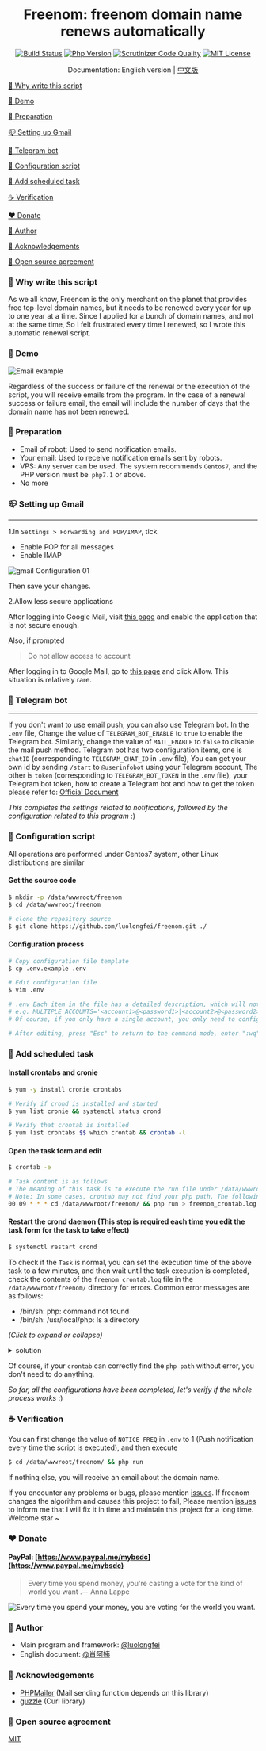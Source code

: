 <div align="center">
<h1>Freenom: freenom domain name renews automatically</h1>

[![Build Status](https://img.shields.io/badge/build-passed-brightgreen?style=for-the-badge)](https://scrutinizer-ci.com/g/luolongfei/freenom/build-status/master)
[![Php Version](https://img.shields.io/badge/php-%3E=7.2-brightgreen.svg?style=for-the-badge)](https://secure.php.net/)
[![Scrutinizer Code Quality](https://img.shields.io/badge/scrutinizer-9.31-brightgreen?style=for-the-badge)](https://scrutinizer-ci.com/g/luolongfei/freenom/?branch=master)
[![MIT License](https://img.shields.io/badge/license-MIT-brightgreen.svg?style=for-the-badge)](https://github.com/luolongfei/freenom/blob/master/LICENSE)

Documentation: English version | [中文版](https://github.com/luolongfei/freenom)
</div>

[📃  Why write this script](#--Why-write-this-script)

[🍭  Demo](#--Demo)

[🎁  Preparation](#--Preparation)

[📪  Setting up Gmail](#--Setting-up-Gmail)

[🤶  Telegram bot](#--Telegram-bot)

[🚧  Configuration script](#--Configuration-script)

[🎈  Add scheduled task](#--Add-scheduled-task)

[☕  Verification](#--Verification)

[❤  Donate](#--Donate)

[🌚  Author](#--Author)

[🎉  Acknowledgements](#--Acknowledgements)

[🥝  Open source agreement](#--Open-source-agreement)


### 📃  Why write this script
As we all know, Freenom is the only merchant on the planet that provides free top-level domain names, but it needs to be renewed every year for up to one year at a time. Since I applied for a bunch of domain names, and not at the same time,
So I felt frustrated every time I renewed, so I wrote this automatic renewal script.

### 🍭  Demo
![Email example](https://s2.ax1x.com/2020/01/31/139Rrd.png "Email content")

Regardless of the success or failure of the renewal or the execution of the script, you will receive emails from the program. In the case of a renewal success or failure email, the email will include the number of days that the domain name has not been renewed.

### 🎁  Preparation
- Email of robot: Used to send notification emails.
- Your email: Used to receive notification emails sent by robots.
- VPS: Any server can be used. The system recommends `Centos7`, and the PHP version must be` php7.1` or above.
- No more

### 📪  Setting up Gmail
***
1.In `Settings > Forwarding and POP/IMAP`, tick
- Enable POP for all messages
- Enable IMAP

![gmail Configuration 01](https://s2.ax1x.com/2020/02/01/1GDsMR.png "gmail Configuration 01")

Then save your changes.

2.Allow less secure applications

After logging into Google Mail, visit [this page](https://myaccount.google.com/u/0/lesssecureapps?pli=1&pageId=none) and enable the application that is not secure enough.

Also, if prompted
> Do not allow access to account

After logging in to Google Mail, go to [this page](https://accounts.google.com/b/0/DisplayUnlockCaptcha) and click Allow. This situation is relatively rare.

### 🤶  Telegram bot
***
If you don't want to use email push, you can also use Telegram bot. In the `.env` file,
Change the value of `TELEGRAM_BOT_ENABLE` to `true` to enable the Telegram bot.
Similarly, change the value of `MAIL_ENABLE` to `false` to disable the mail push method.
Telegram bot has two configuration items, one is `chatID` (corresponding to `TELEGRAM_CHAT_ID` in `.env` file),
You can get your own id by sending `/start` to `@userinfobot` using your Telegram account,
The other is `token` (corresponding to `TELEGRAM_BOT_TOKEN` in the `.env` file), 
your Telegram bot token, how to create a Telegram bot and how to get the token please refer to: 
[Official Document](https://core.telegram.org/bots#6-botfather)

*This completes the settings related to notifications, followed by the configuration related to this program* :)

### 🚧  Configuration script
All operations are performed under Centos7 system, other Linux distributions are similar
#### Get the source code
```bash
$ mkdir -p /data/wwwroot/freenom
$ cd /data/wwwroot/freenom

# clone the repository source
$ git clone https://github.com/luolongfei/freenom.git ./
```

#### Configuration process
```bash
# Copy configuration file template
$ cp .env.example .env

# Edit configuration file
$ vim .env

# .env Each item in the file has a detailed description, which will not be repeated here. In short, you need to change all the items in it to your own. Note the format of the multi-account configuration:
# e.g. MULTIPLE_ACCOUNTS='<account1>@<password1>|<account2>@<password2>|<account3>@<password3>'
# Of course, if you only have a single account, you only need to configure FREEENOM_USERNAME and FREEENOM_PASSWORD. The configurations of single account and multiple accounts will be read together and duplicated.

# After editing, press "Esc" to return to the command mode, enter ":wq" and press Enter to save and exit. If you don't use vim editor, you can ask Uncle Google. :)
```

### 🎈  Add scheduled task
#### Install crontabs and cronie
```bash
$ yum -y install cronie crontabs

# Verify if crond is installed and started
$ yum list cronie && systemctl status crond

# Verify that crontab is installed
$ yum list crontabs $$ which crontab && crontab -l
```

#### Open the task form and edit
```bash
$ crontab -e

# Task content is as follows
# The meaning of this task is to execute the run file under /data/wwwroot/freenom/ at 9 AM every day
# Note: In some cases, crontab may not find your php path. The following command will output an error message in the freenom_crontab.log file. You should specify the php path: replace the following php with /usr/local/php/bin/php (based on the actual situation)
00 09 * * * cd /data/wwwroot/freenom/ && php run > freenom_crontab.log 2>&1
```

#### Restart the crond daemon (This step is required each time you edit the task form for the task to take effect)
```bash
$ systemctl restart crond
```
To check if the `Task` is normal, you can set the execution time of the above task to a few minutes, and then wait until the task execution is completed,
check the contents of the `freenom_crontab.log` file in the `/data/wwwroot/freenom/` directory for errors. Common error messages are as follows:
- /bin/sh: php: command not found
- /bin/sh: /usr/local/php: Is a directory

*(Click to expand or collapse)*
<details>
    <summary>solution</summary>
<br>

>
> execute
> ```bash
> $ whereis php
> # Determine the location of php, the general output is "php: /usr/local/php /usr/local/php/bin/php", we choose: /usr/local/php/bin/php
> ```
> Now we know that php's path is `/usr/local/php/bin/php` (may be different according to the actual situation of your own system), 
> and then modify the commands in the form task, change
> 
> `00 09 * * * cd /data/wwwroot/freenom/ && php run > freenom_crontab.log 2>&1`
> 
> to
> 
> `00 09 * * * cd /data/wwwroot/freenom/ && /usr/local/php/bin/php run > freenom_crontab.log 2>&1`
> 
> More information: [click here](https://stackoverflow.com/questions/7397469/why-is-crontab-not-executing-my-php-script)
> 

</details>

Of course, if your `crontab` can correctly find the `php path` without error, you don't need to do anything.

*So far, all the configurations have been completed, let's verify if the whole process works* :)

### ☕  Verification
You can first change the value of `NOTICE_FREQ` in `.env` to 1 (Push notification every time the script is executed), and then execute
```bash
$ cd /data/wwwroot/freenom/ && php run
```
If nothing else, you will receive an email about the domain name.

If you encounter any problems or bugs, please mention [issues](https://github.com/luolongfei/freenom/issues). If freenom changes the algorithm and causes this project to fail,
Please mention [issues](https://github.com/luolongfei/freenom/issues) to inform me that I will fix it in time and maintain this project for a long time. Welcome star ~

### ❤  Donate

#### PayPal: [https://www.paypal.me/mybsdc](https://www.paypal.me/mybsdc)
> Every time you spend money, you're casting a vote for the kind of world you want .-- Anna Lappe

![Every time you spend your money, you are voting for the world you want. ](https://s2.ax1x.com/2020/01/31/13P8cF.jpg)

### 🌚  Author
- Main program and framework: [@luolongfei](https://github.com/luolongfei)
- English document: [@肖阿姨](#)

### 🎉  Acknowledgements
- [PHPMailer](https://github.com/PHPMailer/PHPMailer/) (Mail sending function depends on this library)
- [guzzle](https://github.com/guzzle/guzzle) (Curl library)

### 🥝  Open source agreement
[MIT](https://opensource.org/licenses/mit-license.php)

